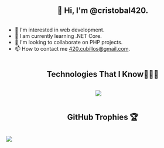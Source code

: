 <div id="user-content-toc">
  <ul align="center">
    <summary><h2 style="display: inline-block">👋 Hi, I'm @cristobal420.</h2></summary>
  </ul>
</div>

- 👀 I'm interested in web development.
- 🌱 I am currently learning .NET Core.
- 💞️ I'm looking to collaborate on PHP projects.
- 📫 How to contact me 420.cubillos@gmail.com.

<div id="user-content-toc">
  <ul align="center">
    <summary><h2 style="display: inline-block">Technologies That I Know👨🏻‍💻</h2></summary>
  </ul>
</div>

<p align="center">
  <img src="https://skillicons.dev/icons?i=html,css,js,jquery,php,laravel,cs,dotnet,mysql,vscode,visualstudio,github,discord&perline=14" />
</p>

<div id="user-content-toc">
  <ul align="center">
    <summary><h2 style="display: inline-block">GitHub Trophies 🏆</h2></summary>
  </ul>
</div>

![](https://github-profile-trophy.vercel.app/?username=cristobal420&theme=onedark&no-frame=true&no-bg=false&margin-w=4)
